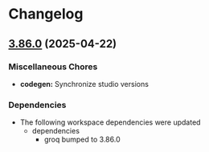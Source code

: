 # Changelog

## [3.86.0](https://github.com/sanity-io/sanity/compare/codegen-v3.85.1...codegen-v3.86.0) (2025-04-22)


### Miscellaneous Chores

* **codegen:** Synchronize studio versions


### Dependencies

* The following workspace dependencies were updated
  * dependencies
    * groq bumped to 3.86.0

